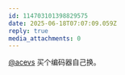 ```yaml
---
id: 114703101398829575
date: 2025-06-18T07:07:09.059Z
reply: true
media_attachments: 0
---
```


[@acevs](https://mastodon.social/@acevs) 买个编码器自己换。


